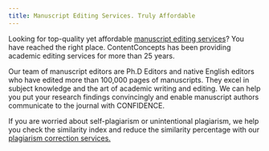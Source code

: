 ```yaml
---
title: Manuscript Editing Services. Truly Affordable
---
```

Looking for top-quality yet affordable [manuscript editing services](https://contentconcepts.in/services/academic_editing/manuscript_editing)? You have reached the right place. ContentConcepts has been providing academic editing services for more than 25 years. 

Our team of manuscript editors are Ph.D Editors and native English editors who have edited more than 100,000 pages of manuscripts. They excel in subject knowledge and the art of academic writing and editing. We can help you put your research findings convincingly and enable manuscript authors communicate to the journal with CONFIDENCE.

If you are worried about self-plagiarism or unintentional plagiarism, we help you check the similarity index and reduce the similarity percentage with our [plagiarism correction services.](https://contentconcepts.in/services/plagiarism_correction)